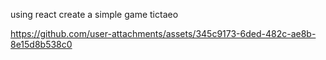 using react create a simple game tictaeo


https://github.com/user-attachments/assets/345c9173-6ded-482c-ae8b-8e15d8b538c0

